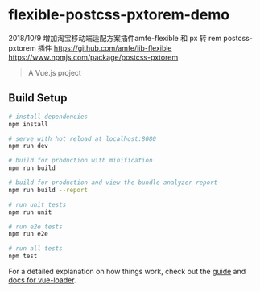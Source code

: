 # flexible-postcss-pxtorem-demo

2018/10/9
增加淘宝移动端适配方案插件amfe-flexible 和 px 转 rem postcss-pxtorem 插件
https://github.com/amfe/lib-flexible
https://www.npmjs.com/package/postcss-pxtorem

> A Vue.js project

## Build Setup

``` bash
# install dependencies
npm install

# serve with hot reload at localhost:8080
npm run dev

# build for production with minification
npm run build

# build for production and view the bundle analyzer report
npm run build --report

# run unit tests
npm run unit

# run e2e tests
npm run e2e

# run all tests
npm test
```

For a detailed explanation on how things work, check out the [guide](http://vuejs-templates.github.io/webpack/) and [docs for vue-loader](http://vuejs.github.io/vue-loader).
